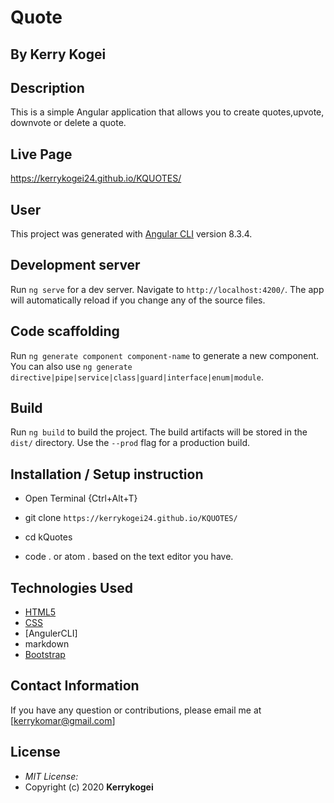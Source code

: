 # Quote
## By Kerry Kogei 

## Description
This is a simple Angular  application that allows you to create quotes,upvote, downvote or delete a quote.

## Live Page 

https://kerrykogei24.github.io/KQUOTES/

## User
This project was generated with [Angular CLI](https://github.com/angular/angular-cli) version 8.3.4.

## Development server

Run `ng serve` for a dev server. Navigate to `http://localhost:4200/`. The app will automatically reload if you change any of the source files.

## Code scaffolding

Run `ng generate component component-name` to generate a new component. You can also use `ng generate directive|pipe|service|class|guard|interface|enum|module`.

## Build

Run `ng build` to build the project. The build artifacts will be stored in the `dist/` directory. Use the `--prod` flag for a production build.


## Installation / Setup instruction
* Open Terminal {Ctrl+Alt+T}

* git clone ```https://kerrykogei24.github.io/KQUOTES/```

* cd kQuotes

* code . or atom . based on the text editor you have.

## Technologies Used

* [HTML5](https://github.com/topics/html5)
* [CSS](https://github.com/topics/css3)
* [AngulerCLI]
* markdown
* [Bootstrap](https://github.com/topics/bootstrap)


## Contact Information 

If you have any question or contributions, please email me at [kerrykomar@gmail.com]

## License
* *MIT License:*
* Copyright (c) 2020 **Kerrykogei**